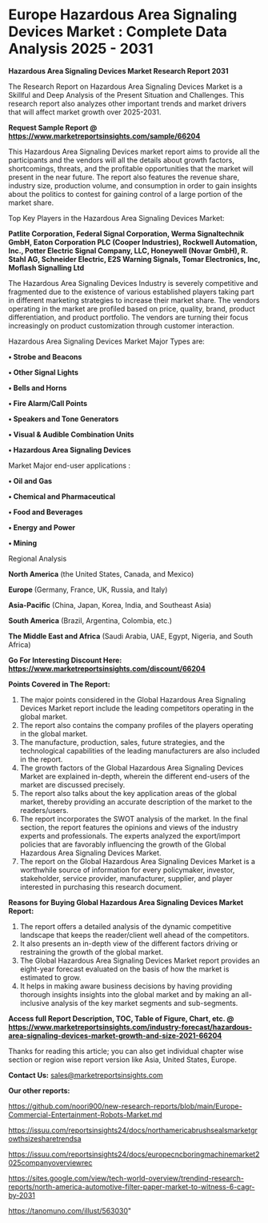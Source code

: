 # Europe Hazardous Area Signaling Devices Market : Complete Data Analysis 2025 - 2031

<strong>Hazardous Area Signaling Devices Market Research Report 2031</strong>

The Research Report on Hazardous Area Signaling Devices Market is a Skillful and Deep Analysis of the Present Situation and Challenges. This research report also analyzes other important trends and market drivers that will affect market growth over 2025-2031.

<strong>Request Sample Report @ <a href=https://www.marketreportsinsights.com/sample/66204>https://www.marketreportsinsights.com/sample/66204</a></strong>

This Hazardous Area Signaling Devices market report aims to provide all the participants and the vendors will all the details about growth factors, shortcomings, threats, and the profitable opportunities that the market will present in the near future. The report also features the revenue share, industry size, production volume, and consumption in order to gain insights about the politics to contest for gaining control of a large portion of the market share.

Top Key Players in the Hazardous Area Signaling Devices Market:

<strong>Patlite Corporation, Federal Signal Corporation, Werma Signaltechnik GmbH, Eaton Corporation PLC (Cooper Industries), Rockwell Automation, Inc., Potter Electric Signal Company, LLC, Honeywell (Novar GmbH), R. Stahl AG, Schneider Electric, E2S Warning Signals, Tomar Electronics, Inc, Moflash Signalling Ltd</strong>

The Hazardous Area Signaling Devices Industry is severely competitive and fragmented due to the existence of various established players taking part in different marketing strategies to increase their market share. The vendors operating in the market are profiled based on price, quality, brand, product differentiation, and product portfolio. The vendors are turning their focus increasingly on product customization through customer interaction.

Hazardous Area Signaling Devices Market Major Types are:

<strong>• Strobe and Beacons

• Other Signal Lights

• Bells and Horns

• Fire Alarm/Call Points

• Speakers and Tone Generators

• Visual & Audible Combination Units

• Hazardous Area Signaling Devices</strong>

Market Major end-user applications :

<strong>• Oil and Gas

• Chemical and Pharmaceutical

• Food and Beverages

• Energy and Power

• Mining</strong>

Regional Analysis

</u><strong><b>North America</b></strong> (the United States, Canada, and Mexico)

<strong><b>Europe </b></strong>(Germany, France, UK, Russia, and Italy)

<strong><b>Asia-Pacific</b></strong> (China, Japan, Korea, India, and Southeast Asia)

<strong><b>South America</b></strong> (Brazil, Argentina, Colombia, etc.)

<strong><b>The Middle East and Africa</b></strong> (Saudi Arabia, UAE, Egypt, Nigeria, and South Africa)

<strong>Go For Interesting Discount Here: <a href=https://www.marketreportsinsights.com/discount/66204>https://www.marketreportsinsights.com/discount/66204</a></strong>

<strong>Points Covered in The Report:</strong>
<ol>
  <li>The major points considered in the Global Hazardous Area Signaling Devices Market report include the leading competitors operating in the global market.</li>
  <li>The report also contains the company profiles of the players operating in the global market.</li>
  <li>The manufacture, production, sales, future strategies, and the technological capabilities of the leading manufacturers are also included in the report.</li>
  <li>The growth factors of the Global Hazardous Area Signaling Devices Market are explained in-depth, wherein the different end-users of the market are discussed precisely.</li>
  <li>The report also talks about the key application areas of the global market, thereby providing an accurate description of the market to the readers/users.</li>
  <li>The report incorporates the SWOT analysis of the market. In the final section, the report features the opinions and views of the industry experts and professionals. The experts analyzed the export/import policies that are favorably influencing the growth of the Global Hazardous Area Signaling Devices Market.</li>
  <li>The report on the Global Hazardous Area Signaling Devices Market is a worthwhile source of information for every policymaker, investor, stakeholder, service provider, manufacturer, supplier, and player interested in purchasing this research document.</li>
</ol>
<strong>Reasons for Buying Global Hazardous Area Signaling Devices Market Report:</strong>

<ol>
  <li>The report offers a detailed analysis of the dynamic competitive landscape that keeps the reader/client well ahead of the competitors.</li>
  <li>It also presents an in-depth view of the different factors driving or restraining the growth of the global market.</li>
  <li>The Global Hazardous Area Signaling Devices Market report provides an eight-year forecast evaluated on the basis of how the market is estimated to grow.</li>
  <li>It helps in making aware business decisions by having providing thorough insights insights into the global market and by making an all-inclusive analysis of the key market segments and sub-segments.</li>
</ol>
<strong>Access full Report Description, TOC, Table of Figure, Chart, etc. @ <a href=https://www.marketreportsinsights.com/industry-forecast/hazardous-area-signaling-devices-market-growth-and-size-2021-66204>https://www.marketreportsinsights.com/industry-forecast/hazardous-area-signaling-devices-market-growth-and-size-2021-66204</a></strong>


Thanks for reading this article; you can also get individual chapter wise section or region wise report version like Asia, United States, Europe.

<strong>Contact Us:</strong>
sales@marketreportsinsights.com

<strong>Our other reports:</strong>

<a href=https://github.com/noori900/new-research-reports/blob/main/Europe-Commercial-Entertainment-Robots-Market.md>https://github.com/noori900/new-research-reports/blob/main/Europe-Commercial-Entertainment-Robots-Market.md</a>

<a href=https://issuu.com/reportsinsights24/docs/northamericabrushsealsmarketgrowthsizesharetrendsa>https://issuu.com/reportsinsights24/docs/northamericabrushsealsmarketgrowthsizesharetrendsa</a>

<a href=https://issuu.com/reportsinsights24/docs/europecncboringmachinemarket2025companyoverviewrec>https://issuu.com/reportsinsights24/docs/europecncboringmachinemarket2025companyoverviewrec</a>

<a href=https://sites.google.com/view/tech-world-overview/trendind-research-reports/north-america-automotive-filter-paper-market-to-witness-6-cagr-by-2031>https://sites.google.com/view/tech-world-overview/trendind-research-reports/north-america-automotive-filter-paper-market-to-witness-6-cagr-by-2031</a>

<a href=https://tanomuno.com/illust/563030>https://tanomuno.com/illust/563030</a>"
